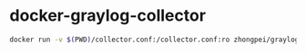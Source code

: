 # docker-graylog-collector


```sh
docker run -v $(PWD)/collector.conf:/collector.conf:ro zhongpei/graylog-collector
```
